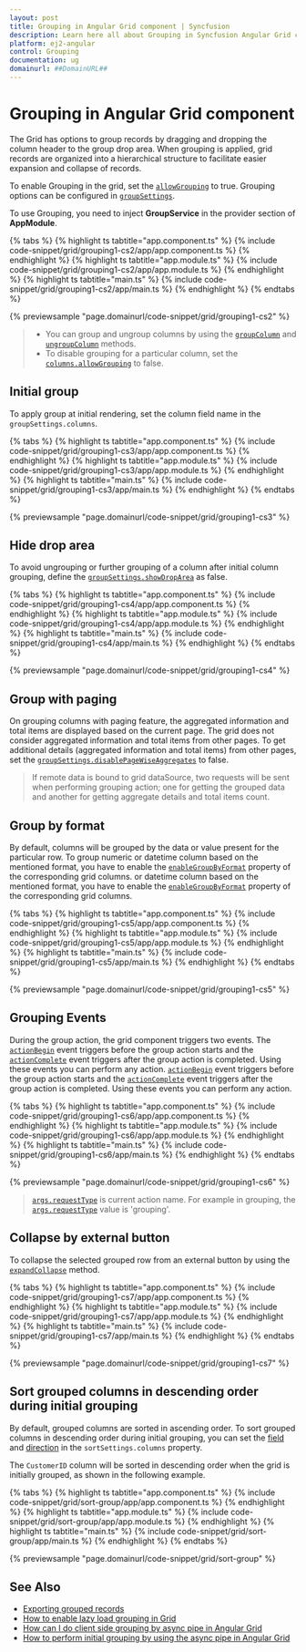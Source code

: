 ```yaml
---
layout: post
title: Grouping in Angular Grid component | Syncfusion
description: Learn here all about Grouping in Syncfusion Angular Grid component of Syncfusion Essential JS 2 and more.
platform: ej2-angular
control: Grouping 
documentation: ug
domainurl: ##DomainURL##
---
```


# Grouping in Angular Grid component

The Grid has options to group records by dragging and dropping the column header to the group drop area. When grouping is applied, grid records are organized into a hierarchical structure to facilitate easier expansion and collapse of records.

To enable Grouping in the grid, set the [`allowGrouping`](https://ej2.syncfusion.com/angular/documentation/api/grid/#allowgrouping) to true. Grouping options can be configured in [`groupSettings`](https://ej2.syncfusion.com/angular/documentation/api/grid/groupSettings).

To use Grouping, you need to inject **GroupService** in the provider section of **AppModule**.

{% tabs %}
{% highlight ts tabtitle="app.component.ts" %}
{% include code-snippet/grid/grouping1-cs2/app/app.component.ts %}
{% endhighlight %}
{% highlight ts tabtitle="app.module.ts" %}
{% include code-snippet/grid/grouping1-cs2/app/app.module.ts %}
{% endhighlight %}
{% highlight ts tabtitle="main.ts" %}
{% include code-snippet/grid/grouping1-cs2/app/main.ts %}
{% endhighlight %}
{% endtabs %}
  
{% previewsample "page.domainurl/code-snippet/grid/grouping1-cs2" %}

> * You can group and ungroup columns by using the [`groupColumn`](https://ej2.syncfusion.com/angular/documentation/api/grid/group/#groupcolumn) and [`ungroupColumn`](https://ej2.syncfusion.com/angular/documentation/api/grid/group/#ungroupcolumn) methods.
> * To disable grouping for a particular column, set the [`columns.allowGrouping`](https://ej2.syncfusion.com/angular/documentation/api/grid/column/#allowgrouping) to false.

## Initial group

To apply group at initial rendering, set the column field name in the `groupSettings.columns`.

{% tabs %}
{% highlight ts tabtitle="app.component.ts" %}
{% include code-snippet/grid/grouping1-cs3/app/app.component.ts %}
{% endhighlight %}
{% highlight ts tabtitle="app.module.ts" %}
{% include code-snippet/grid/grouping1-cs3/app/app.module.ts %}
{% endhighlight %}
{% highlight ts tabtitle="main.ts" %}
{% include code-snippet/grid/grouping1-cs3/app/main.ts %}
{% endhighlight %}
{% endtabs %}
  
{% previewsample "page.domainurl/code-snippet/grid/grouping1-cs3" %}

## Hide drop area

To avoid ungrouping or further grouping of a column after initial column grouping, define the [`groupSettings.showDropArea`](https://ej2.syncfusion.com/angular/documentation/api/grid/groupSettings#showdroparea) as false.

{% tabs %}
{% highlight ts tabtitle="app.component.ts" %}
{% include code-snippet/grid/grouping1-cs4/app/app.component.ts %}
{% endhighlight %}
{% highlight ts tabtitle="app.module.ts" %}
{% include code-snippet/grid/grouping1-cs4/app/app.module.ts %}
{% endhighlight %}
{% highlight ts tabtitle="main.ts" %}
{% include code-snippet/grid/grouping1-cs4/app/main.ts %}
{% endhighlight %}
{% endtabs %}
  
{% previewsample "page.domainurl/code-snippet/grid/grouping1-cs4" %}

## Group with paging

On grouping columns with paging feature, the aggregated information and total items are displayed based on the current page. The grid does not consider aggregated information and total items from other pages. To get additional details (aggregated information and total items) from other pages, set the [`groupSettings.disablePageWiseAggregates`](https://ej2.syncfusion.com/angular/documentation/api/grid/groupSettings#disablePageWiseAggregates) to false.

> If remote data is bound to grid dataSource, two requests will be sent when performing grouping action;
one for getting the grouped data and another for getting aggregate details and total items count.

## Group by format

By default, columns will be grouped by the data or value present for the particular row. To group numeric or datetime column based on the mentioned format, you have to enable the [`enableGroupByFormat`](https://ej2.syncfusion.com/angular/documentation/api/grid/column/#enablegroupbyformat) property of the corresponding grid columns.
or datetime column based on the mentioned format, you have to enable the [`enableGroupByFormat`](https://ej2.syncfusion.com/angular/documentation/api/grid/column/#enablegroupbyformat) property of the corresponding grid columns.

{% tabs %}
{% highlight ts tabtitle="app.component.ts" %}
{% include code-snippet/grid/grouping1-cs5/app/app.component.ts %}
{% endhighlight %}
{% highlight ts tabtitle="app.module.ts" %}
{% include code-snippet/grid/grouping1-cs5/app/app.module.ts %}
{% endhighlight %}
{% highlight ts tabtitle="main.ts" %}
{% include code-snippet/grid/grouping1-cs5/app/main.ts %}
{% endhighlight %}
{% endtabs %}
  
{% previewsample "page.domainurl/code-snippet/grid/grouping1-cs5" %}

## Grouping Events

During the group action, the grid component triggers two events. The [`actionBegin`](https://ej2.syncfusion.com/angular/documentation/api/grid/#actionbegin) event triggers before the group action starts and the [`actionComplete`](https://ej2.syncfusion.com/angular/documentation/api/grid/#actioncomplete) event triggers after the group action is completed. Using these events you can perform any action. [`actionBegin`](https://ej2.syncfusion.com/angular/documentation/api/grid/#actionbegin) event triggers before the group action starts and the [`actionComplete`](https://ej2.syncfusion.com/angular/documentation/api/grid/#actioncomplete) event triggers after the group action is completed. Using these events you can perform any action.

{% tabs %}
{% highlight ts tabtitle="app.component.ts" %}
{% include code-snippet/grid/grouping1-cs6/app/app.component.ts %}
{% endhighlight %}
{% highlight ts tabtitle="app.module.ts" %}
{% include code-snippet/grid/grouping1-cs6/app/app.module.ts %}
{% endhighlight %}
{% highlight ts tabtitle="main.ts" %}
{% include code-snippet/grid/grouping1-cs6/app/main.ts %}
{% endhighlight %}
{% endtabs %}
  
{% previewsample "page.domainurl/code-snippet/grid/grouping1-cs6" %}

> [`args.requestType`](https://ej2.syncfusion.com/angular/documentation/api/grid/sortEventArgs/#requesttype) is current action name. For example in grouping, the [`args.requestType`](https://ej2.syncfusion.com/angular/documentation/api/grid/sortEventArgs/#requesttype) value is 'grouping'.

## Collapse by external button

To collapse the selected grouped row from an external button by using the [`expandCollapse`](https://ej2.syncfusion.com/angular/documentation/api/grid/group/#expandcollapserows) method.

{% tabs %}
{% highlight ts tabtitle="app.component.ts" %}
{% include code-snippet/grid/grouping1-cs7/app/app.component.ts %}
{% endhighlight %}
{% highlight ts tabtitle="app.module.ts" %}
{% include code-snippet/grid/grouping1-cs7/app/app.module.ts %}
{% endhighlight %}
{% highlight ts tabtitle="main.ts" %}
{% include code-snippet/grid/grouping1-cs7/app/main.ts %}
{% endhighlight %}
{% endtabs %}
  
{% previewsample "page.domainurl/code-snippet/grid/grouping1-cs7" %}

## Sort grouped columns in descending order during initial grouping

By default, grouped columns are sorted in ascending order. To sort grouped columns in descending order during initial grouping, you can set the [field](https://ej2.syncfusion.com/angular/documentation/api/grid/sortDescriptorModel/#field) and [direction](https://ej2.syncfusion.com/angular/documentation/api/grid/sortDescriptorModel/#direction-string) in the `sortSettings.columns` property.

The `CustomerID` column will be sorted in descending order when the grid is initially grouped, as shown in the following example.

{% tabs %}
{% highlight ts tabtitle="app.component.ts" %}
{% include code-snippet/grid/sort-group/app/app.component.ts %}
{% endhighlight %}
{% highlight ts tabtitle="app.module.ts" %}
{% include code-snippet/grid/sort-group/app/app.module.ts %}
{% endhighlight %}
{% highlight ts tabtitle="main.ts" %}
{% include code-snippet/grid/sort-group/app/main.ts %}
{% endhighlight %}
{% endtabs %}
  
{% previewsample "page.domainurl/code-snippet/grid/sort-group" %}

## See Also

* [Exporting grouped records](../excel-export/excel-export-options/#exporting-grouped-records)
* [How to enable lazy load grouping in Grid](https://www.syncfusion.com/blogs/post/how-to-enable-lazy-load-grouping-in-syncfusion-angular-data-grid.aspx)
* [How can I do client side grouping by async pipe in Angular Grid](https://www.syncfusion.com/forums/148079/how-can-i-do-client-side-grouping-by-async-pipe-in-angular-grid)
* [How to perform initial grouping by using the async pipe in Angular Grid](https://www.syncfusion.com/forums/160032/how-to-perform-initial-grouping-by-using-the-async-pipe-in-angular-grid)